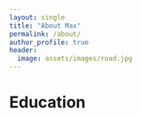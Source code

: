 ```yaml
---
layout: single
title: "About Max"
permalink: /about/
author_profile: true
header:
  image: assets/images/road.jpg
---
```


# Education
<i class="fas fa-graduation-cap"></i>
